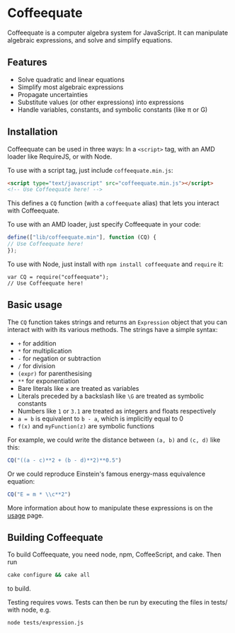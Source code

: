 # Coffeequate

Coffeequate is a computer algebra system for JavaScript. It can manipulate algebraic expressions, and solve and simplify equations.

## Features
- Solve quadratic and linear equations
- Simplify most algebraic expressions
- Propagate uncertainties
- Substitute values (or other expressions) into expressions
- Handle variables, constants, and symbolic constants (like π or G)

## Installation

Coffeequate can be used in three ways: In a `<script>` tag, with an AMD loader like RequireJS, or with Node.

To use with a script tag, just include `coffeequate.min.js`:
```html
<script type="text/javascript" src="coffeequate.min.js"></script>
<!-- Use Coffeequate here! -->
```
This defines a `CQ` function (with a `coffeequate` alias) that lets you interact with Coffeequate.

To use with an AMD loader, just specify Coffeequate in your code:
```javascript
define(["lib/coffeequate.min"], function (CQ) {
// Use Coffeequate here!
});
```

To use with Node, just install with `npm install coffeequate` and `require` it:
```
var CQ = require("coffeequate");
// Use Coffeequate here!
```

## Basic usage

The `CQ` function takes strings and returns an `Expression` object that you can interact with with its various methods. The strings have a simple syntax:

- `+` for addition
- `*` for multiplication
- `-` for negation or subtraction
- `/` for division
- `(expr)` for parenthesising
- `**` for exponentiation
- Bare literals like `x` are treated as variables
- Literals preceded by a backslash like `\G` are treated as symbolic constants
- Numbers like `1` or `3.1` are treated as integers and floats respectively
- `a = b` is equivalent to `b - a`, which is implicitly equal to 0
- `f(x)` and `myFunction(z)` are symbolic functions

For example, we could write the distance between `(a, b)` and `(c, d)` like this:
```javascript
CQ("((a - c)**2 + (b - d)**2)**0.5")
```

Or we could reproduce Einstein's famous energy-mass equivalence equation:
```javascript
CQ("E = m * \\c**2")
```

More information about how to manipulate these expressions is on the [usage](usage) page.

## Building Coffeequate

To build Coffeequate, you need node, npm, CoffeeScript, and cake. Then run
```bash
cake configure && cake all
```
to build.

Testing requires vows. Tests can then be run by executing the files in tests/ with node, e.g.
```bash
node tests/expression.js
```